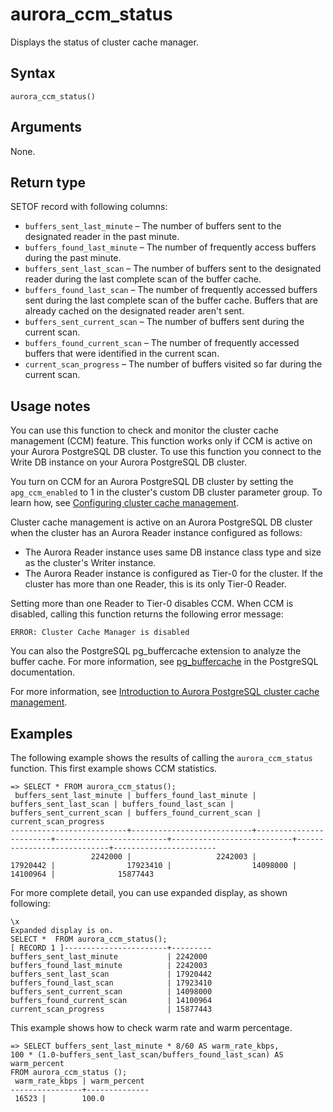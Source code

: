 # aurora\_ccm\_status<a name="aurora_ccm_status"></a>

Displays the status of cluster cache manager\. 

## Syntax<a name="aurora_ccm_status-syntax"></a>

 

```
aurora_ccm_status()
```

## Arguments<a name="aurora_ccm_status-arguments"></a>

None\.

## Return type<a name="aurora_ccm_status-return-type"></a>

SETOF record with following columns:
+ `buffers_sent_last_minute` – The number of buffers sent to the designated reader in the past minute\. 
+ `buffers_found_last_minute` – The number of frequently access buffers during the past minute\. 
+ `buffers_sent_last_scan` – The number of buffers sent to the designated reader during the last complete scan of the buffer cache\. 
+ `buffers_found_last_scan` – The number of frequently accessed buffers sent during the last complete scan of the buffer cache\. Buffers that are already cached on the designated reader aren't sent\. 
+ `buffers_sent_current_scan` – The number of buffers sent during the current scan\. 
+ `buffers_found_current_scan` – The number of frequently accessed buffers that were identified in the current scan\. 
+ `current_scan_progress` – The number of buffers visited so far during the current scan\.

## Usage notes<a name="aurora_ccm_status-usage-notes"></a>

You can use this function to check and monitor the cluster cache management \(CCM\) feature\. This function works only if CCM is active on your Aurora PostgreSQL DB cluster\. To use this function you connect to the Write DB instance on your Aurora PostgreSQL DB cluster\.

You turn on CCM for an Aurora PostgreSQL DB cluster by setting the `apg_ccm_enabled` to 1 in the cluster's custom DB cluster parameter group\. To learn how, see [Configuring cluster cache management](AuroraPostgreSQL.cluster-cache-mgmt.md#AuroraPostgreSQL.cluster-cache-mgmt.Configure)\. 

Cluster cache management is active on an Aurora PostgreSQL DB cluster when the cluster has an Aurora Reader instance configured as follows:
+ The Aurora Reader instance uses same DB instance class type and size as the cluster's Writer instance\. 
+ The Aurora Reader instance is configured as Tier\-0 for the cluster\. If the cluster has more than one Reader, this is its only Tier\-0 Reader\. 

Setting more than one Reader to Tier\-0 disables CCM\. When CCM is disabled, calling this function returns the following error message:

```
ERROR: Cluster Cache Manager is disabled
```

You can also the PostgreSQL pg\_buffercache extension to analyze the buffer cache\. For more information, see [pg\_buffercache](https://www.postgresql.org/docs/current/pgbuffercache.html) in the PostgreSQL documentation\. 

For more information, see [Introduction to Aurora PostgreSQL cluster cache management](http://aws.amazon.com/blogs/database/introduction-to-aurora-postgresql-cluster-cache-management/)\.

## Examples<a name="aurora_ccm_status-examples"></a>

The following example shows the results of calling the `aurora_ccm_status` function\. This first example shows CCM statistics\.

```
=> SELECT * FROM aurora_ccm_status();
 buffers_sent_last_minute | buffers_found_last_minute | buffers_sent_last_scan | buffers_found_last_scan | buffers_sent_current_scan | buffers_found_current_scan | current_scan_progress
--------------------------+---------------------------+------------------------+-------------------------+---------------------------+----------------------------+-----------------------
                  2242000 |                   2242003 |               17920442 |                17923410 |                  14098000 |                   14100964 |              15877443
```

For more complete detail, you can use expanded display, as shown following:

```
\x
Expanded display is on.
SELECT *  FROM aurora_ccm_status();
[ RECORD 1 ]-----------------------+---------
buffers_sent_last_minute           | 2242000
buffers_found_last_minute          | 2242003
buffers_sent_last_scan             | 17920442
buffers_found_last_scan            | 17923410
buffers_sent_current_scan          | 14098000
buffers_found_current_scan         | 14100964
current_scan_progress              | 15877443
```

This example shows how to check warm rate and warm percentage\.

```
=> SELECT buffers_sent_last_minute * 8/60 AS warm_rate_kbps,
100 * (1.0-buffers_sent_last_scan/buffers_found_last_scan) AS warm_percent 
FROM aurora_ccm_status ();
 warm_rate_kbps | warm_percent
----------------+--------------
 16523 |        100.0
```